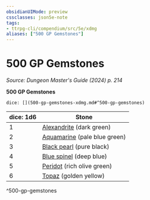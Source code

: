 ```yaml
---
obsidianUIMode: preview
cssclasses: json5e-note
tags:
- ttrpg-cli/compendium/src/5e/xdmg
aliases: ["500 GP Gemstones"]
---
```

# 500 GP Gemstones
*Source: Dungeon Master's Guide (2024) p. 214* 

**500 GP Gemstones**

`dice: [](500-gp-gemstones-xdmg.md#^500-gp-gemstones)`

| dice: 1d6 | Stone |
|-----------|-------|
| 1 | [Alexandrite](3-Compendium/items/alexandrite-xdmg.md) (dark green) |
| 2 | [Aquamarine](3-Compendium/items/aquamarine-xdmg.md) (pale blue green) |
| 3 | [Black pearl](3-Compendium/items/black-pearl-xdmg.md) (pure black) |
| 4 | [Blue spinel](3-Compendium/items/blue-spinel-xdmg.md) (deep blue) |
| 5 | [Peridot](3-Compendium/items/peridot-xdmg.md) (rich olive green) |
| 6 | [Topaz](3-Compendium/items/topaz-xdmg.md) (golden yellow) |
^500-gp-gemstones